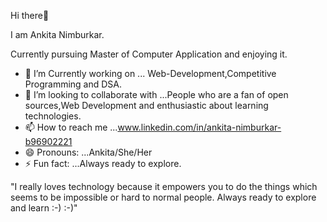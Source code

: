  Hi there👋
 
 I am Ankita Nimburkar.

 Currently pursuing Master of Computer Application and enjoying it.
- 🌱 I’m Currently working on ... Web-Development,Competitive Programming and DSA.
- 💞️ I’m looking to collaborate with ...People who are a fan of open sources,Web Development and enthusiastic about learning technologies.
- 📫 How to reach me ...www.linkedin.com/in/ankita-nimburkar-b96902221
- 😄 Pronouns: ...Ankita/She/Her
- ⚡ Fun fact: ...Always ready to explore.

"I really loves technology because it empowers you to do the things which seems to be impossible or hard to normal people. Always ready to explore and learn :-) :-)"

<!---
NimbalkarA16/NimbalkarA16 is a ✨ special ✨ repository because its `README.md` (this file) appears on your GitHub profile.
You can click the Preview link to take a look at your changes.
--->
